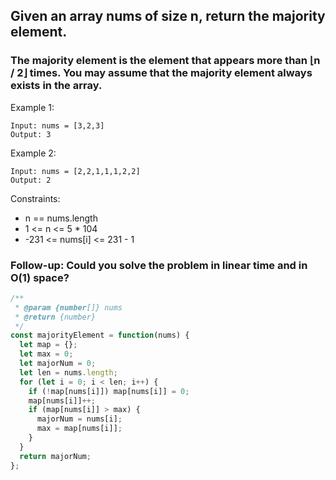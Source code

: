 ## Given an array nums of size n, return the majority element.

### The majority element is the element that appears more than ⌊n / 2⌋ times. You may assume that the majority element always exists in the array.

 
Example 1:
```
Input: nums = [3,2,3]
Output: 3
```
Example 2:
```
Input: nums = [2,2,1,1,1,2,2]
Output: 2
``` 

Constraints:
<ul>
  <li>n == nums.length</li>
  <li>1 <= n <= 5 * 104</li>
  <li>-231 <= nums[i] <= 231 - 1</li>
</ul>

### Follow-up: Could you solve the problem in linear time and in O(1) space?

```javascript
/**
 * @param {number[]} nums
 * @return {number}
 */
const majorityElement = function(nums) {
  let map = {};
  let max = 0;
  let majorNum = 0;
  let len = nums.length;
  for (let i = 0; i < len; i++) {
    if (!map[nums[i]]) map[nums[i]] = 0;
    map[nums[i]]++;
    if (map[nums[i]] > max) {
      majorNum = nums[i];
      max = map[nums[i]];
    }
  }
  return majorNum;
};
```
